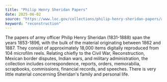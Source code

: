 ```yaml
---
title: "Philip Henry Sheridan Papers"
date: 2025-06-02
source: "https://www.loc.gov/collections/philip-henry-sheridan-papers/about-this-collection/"
keyword: "reconstruction"
---
```


The papers of army officer Philip Henry Sheridan (1831-1888) span the years 1853-1896, with the bulk of the material originating between 1862 and 1887. They consist of approximately 18,000 items digitally reproduced from 104 microfilm reels. Relating chiefly to the Civil War, Reconstruction, Mexican border disputes, Indian wars, and military administration, the collection includes correspondence, reports, orders, memorabilia, scrapbooks, commissions, financial records, and speeches. There is very little material concerning Sheridan's family and personal life.

